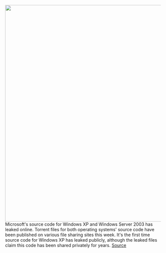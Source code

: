 <img src='https://cdn.vox-cdn.com/thumbor/PY_e9m8QkWgc_ZAqluHoLtmoXwg=/0x0:3000x1851/1200x800/filters:focal(1260x686:1740x1166)/cdn.vox-cdn.com/uploads/chorus_image/image/67467268/1169550.jpg.0.jpg' width='700px' /><br/>
Microsoft's source code for Windows XP and Windows Server 2003 has leaked online. Torrent files for both operating systems' source code have been published on various file sharing sites this week. It's the first time source code for Windows XP has leaked publicly, although the leaked files claim this code has been shared privately for years.
<a href='https://www.theverge.com/2020/9/25/21455655/microsoft-windows-xp-source-code-leak'> Source <a/>